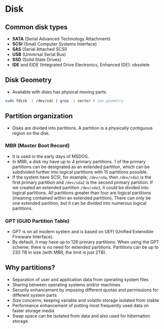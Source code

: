 # Disk
## Common disk types
- **SATA** (Serial Advanced Technology Attachment)
- **SCSI** (Small Computer Systems Interface)
- **SAS** (Serial Attached SCSI)
- **USB** (Universal Serial Bus)
- **SSD** (Solid State Drives)
- **IDE** and EIDE (Integrated Drive Electronics, Enhanced IDE): obsolete
## Disk Geometry
- Available with disks has physical moving parts.
```bash
sudo fdisk -l /dev/sdc | grep -i sector # see geometry
```

## Partition organization
- Disks are divided into partitions. A partition is a physically contiguous region on the disk.
### MBR (Master Boot Record)
- It is used in the early days of MSDOS.
- In MBR, a disk my have up to 4 primary partitions. 1 of the primary partitions can be designated as an extended partition, which can be subdivided further into logical partitions with 15 partitions possible.
- If the system have SCSI, for example, `/dev/sda`, then `/dev/sda1` is the first primary partition and `/dev/sda2` is the second primary partition. If we created an extended partition `/dev/sda3`, it could be divided into logical partitions. All partitions greater than four are logical partitions (meaning contained within an extended partition). There can only be one extended partition, but it can be divided into numerous logical partitions.
### GPT (GUID Partition Table)
- GPT is on all modern system and is based on UEFI (Unified Extensible Firmware Interface).
- By default, it may have up to 128 primary partitions. When using the GPT scheme, there is no need for extended partitions. Partitions can be up to 233 TB in size (with MBR, the limit is just 2TB).
## Why partitions?
- Separation of user and application data from operating system files
- Sharing between operating systems and/or machines
- Security enhancement by imposing different quotas and permissions for different system parts
- Size concerns; keeping variable and volatile storage isolated from stable
- Performance enhancement of putting most frequently used data on faster storage media
- Swap space can be isolated from data and also used for hibernation storage.